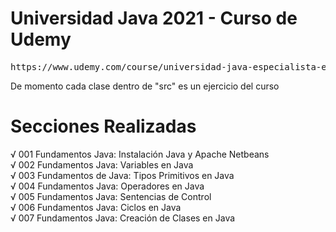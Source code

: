 # Universidad Java 2021 - Curso de Udemy
<pre>https://www.udemy.com/course/universidad-java-especialista-en-java-desde-cero-a-master/</pre>
De momento cada clase dentro de "src" es un ejercicio del curso<br>

# Secciones Realizadas<br>
√ 001 Fundamentos Java: Instalación Java y Apache Netbeans<br>
√ 002 Fundamentos Java: Variables en Java<br>
√ 003 Fundamentos de Java: Tipos Primitivos en Java<br>
√ 004 Fundamentos Java: Operadores en Java<br>
√ 005 Fundamentos Java: Sentencias de Control<br>
√ 006 Fundamentos Java: Ciclos en Java<br>
√ 007 Fundamentos Java: Creación de Clases en Java<br>